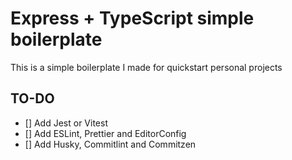 # Express + TypeScript simple boilerplate

This is a simple boilerplate I made for quickstart personal projects

## TO-DO

- [] Add Jest or Vitest
- [] Add ESLint, Prettier and EditorConfig
- [] Add Husky, Commitlint and Commitzen

